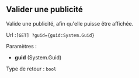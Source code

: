 ## <span id='activer'>Valider une publicité</span>

Valide une publicité, afin qu'elle puisse être affichée.

Url :`[GET] ?guid={guid:System.Guid}`

Paramètres : 

- **guid** (System.Guid)

Type de retour : `bool`

